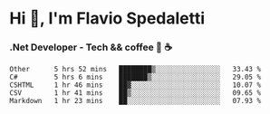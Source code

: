 # Hi 👋, I'm Flavio Spedaletti
### .Net Developer - Tech && coffee 🤖 ☕

<!--START_SECTION:waka-->
```text
Other      5 hrs 52 mins   ████████▒░░░░░░░░░░░░░░░░   33.43 % 
C#         5 hrs 6 mins    ███████▒░░░░░░░░░░░░░░░░░   29.05 % 
CSHTML     1 hr 46 mins    ██▓░░░░░░░░░░░░░░░░░░░░░░   10.07 % 
CSV        1 hr 41 mins    ██▒░░░░░░░░░░░░░░░░░░░░░░   09.65 % 
Markdown   1 hr 23 mins    ██░░░░░░░░░░░░░░░░░░░░░░░   07.93 % 
```
<!--END_SECTION:waka-->

<!--
[![Top Langs](https://github-readme-stats.vercel.app/api/top-langs/?username=flaviospedaletti&layout=compact&theme=radical)](https://github.com/anuraghazra/github-readme-stats)
-->

<!--
**FlavioSpedaletti/FlavioSpedaletti** is a ✨ _special_ ✨ repository because its `README.md` (this file) appears on your GitHub profile.

Here are some ideas to get you started:

- 🔭 I’m currently working on ...
- 🌱 I’m currently learning ...
- 👯 I’m looking to collaborate on ...
- 🤔 I’m looking for help with ...
- 💬 Ask me about ...
- 📫 How to reach me: ...
- 😄 Pronouns: ...
- ⚡ Fun fact: ...
-->
